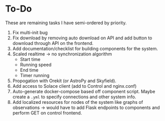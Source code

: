# To-Do

These are remaining tasks I have semi-ordered by priority.
1. Fix multi-init bug
2. Fix download by removing auto download on API and add button to download through API on the frontend.
3. Add documentation/checklist for building components for the system.
4. Scaled realtime -> no synchronization algorithm
    - Start time
    - Running speed
    - End time
    - Timer running
5. Propogation with Orekit (or AstroPy and Skyfield).
6. Add access to Solace client (add to Control and nginx.conf)
7. Auto-generate docker-compose based off component script. Maybe create a `.yml` to specify connections and other system info.
8. Add localized resources for nodes of the system like graphs of observations -> would have to add Flask endpoints to components and perform GET on control frontend.
